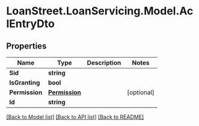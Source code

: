 # LoanStreet.LoanServicing.Model.AclEntryDto
## Properties

Name | Type | Description | Notes
------------ | ------------- | ------------- | -------------
**Sid** | **string** |  | 
**IsGranting** | **bool** |  | 
**Permission** | [**Permission**](Permission.md) |  | [optional] 
**Id** | **string** |  | 

[[Back to Model list]](../README.md#documentation-for-models) [[Back to API list]](../README.md#documentation-for-api-endpoints) [[Back to README]](../README.md)

